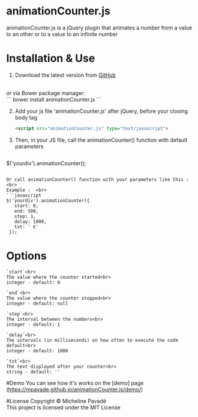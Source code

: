 # animationCounter.js
animationCounter.js is a jQuery plugin that animates a number from a value to an other or to a value to an infinite number

# Installation & Use
1. Download the latest version from [GitHub](https://github.com/mpavade/animationCounter.js/archive/master.zip) 
<br>
or via Bower package manager:<br>
   ```
   bower install animationCounter.js
   ```
   
2. Add your js file 'animationCounter.js' after jQuery, before your closing body tag   <br>
   ```html
   <script src="animationCounter.js" type="text/javascript">
   ```
   
3. Then, in your JS file, call the animationCounter() function with default parameters<br>
   ```javascript
  $('yourdiv').animationCounter(); 
   ```
   
   Or call animationCounter() function with your parameters like this :  <br>
   Example :  <br>
   ```javascript
   $('yourdiv').animationCounter({
      start: 0,
      end: 500,
      step: 1,
      delay: 1000,
      txt: ' €'
    });
   ```
   
   # Options
    `start`<br>
    The value where the counter started<br>
    integer - default: 0

    `end`<br>
    The value where the counter stopped<br>
    integer - default: null

    `step`<br>
    The interval between the numbers<br>
    integer - default: 1

    `delay`<br>
    The intervals (in milliseconds) on how often to execute the code default<br>
    integer - default: 1000

    `txt`<br>
    The text displayed after your counter<br>
    string - default: ''
    
   #Demo
   You can see how it's works on the [demo] page (https://mpavade.github.io/animationCounter.js/demo/) 
   
   #License
   Copyright © Micheline Pavadé<br>
   This project is licensed under the MIT License
